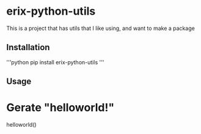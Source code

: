 # erix-python-utils

This is a project that has utils that I like using, and want to make a package

## Installation

'''python
pip install erix-python-utils
'''

## Usage

# Gerate "helloworld!"

helloworld()
